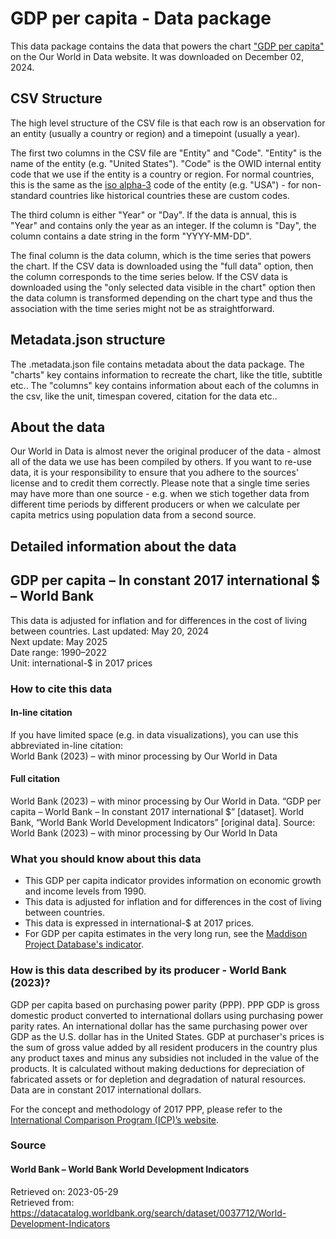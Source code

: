# GDP per capita - Data package

This data package contains the data that powers the chart ["GDP per capita"](https://ourworldindata.org/grapher/gdp-per-capita-worldbank?v=1&csvType=full&useColumnShortNames=false) on the Our World in Data website. It was downloaded on December 02, 2024.

## CSV Structure

The high level structure of the CSV file is that each row is an observation for an entity (usually a country or region) and a timepoint (usually a year).

The first two columns in the CSV file are "Entity" and "Code". "Entity" is the name of the entity (e.g. "United States"). "Code" is the OWID internal entity code that we use if the entity is a country or region. For normal countries, this is the same as the [iso alpha-3](https://en.wikipedia.org/wiki/ISO_3166-1_alpha-3) code of the entity (e.g. "USA") - for non-standard countries like historical countries these are custom codes.

The third column is either "Year" or "Day". If the data is annual, this is "Year" and contains only the year as an integer. If the column is "Day", the column contains a date string in the form "YYYY-MM-DD".

The final column is the data column, which is the time series that powers the chart. If the CSV data is downloaded using the "full data" option, then the column corresponds to the time series below. If the CSV data is downloaded using the "only selected data visible in the chart" option then the data column is transformed depending on the chart type and thus the association with the time series might not be as straightforward.

## Metadata.json structure

The .metadata.json file contains metadata about the data package. The "charts" key contains information to recreate the chart, like the title, subtitle etc.. The "columns" key contains information about each of the columns in the csv, like the unit, timespan covered, citation for the data etc..

## About the data

Our World in Data is almost never the original producer of the data - almost all of the data we use has been compiled by others. If you want to re-use data, it is your responsibility to ensure that you adhere to the sources' license and to credit them correctly. Please note that a single time series may have more than one source - e.g. when we stich together data from different time periods by different producers or when we calculate per capita metrics using population data from a second source.

## Detailed information about the data


## GDP per capita – In constant 2017 international $ – World Bank
This data is adjusted for inflation and for differences in the cost of living between countries.
Last updated: May 20, 2024  
Next update: May 2025  
Date range: 1990–2022  
Unit: international-$ in 2017 prices  


### How to cite this data

#### In-line citation
If you have limited space (e.g. in data visualizations), you can use this abbreviated in-line citation:  
World Bank (2023) – with minor processing by Our World in Data

#### Full citation
World Bank (2023) – with minor processing by Our World in Data. “GDP per capita – World Bank – In constant 2017 international $” [dataset]. World Bank, “World Bank World Development Indicators” [original data].
Source: World Bank (2023) – with minor processing by Our World In Data

### What you should know about this data
* This GDP per capita indicator provides information on economic growth and income levels from 1990.
* This data is adjusted for inflation and for differences in the cost of living between countries.
* This data is expressed in international-$ at 2017 prices.
* For GDP per capita estimates in the very long run, see the [Maddison Project Database's indicator](https://ourworldindata.org/grapher/gdp-per-capita-maddison).

### How is this data described by its producer - World Bank (2023)?
GDP per capita based on purchasing power parity (PPP). PPP GDP is gross domestic product converted to international dollars using purchasing power parity rates. An international dollar has the same purchasing power over GDP as the U.S. dollar has in the United States. GDP at purchaser's prices is the sum of gross value added by all resident producers in the country plus any product taxes and minus any subsidies not included in the value of the products. It is calculated without making deductions for depreciation of fabricated assets or for depletion and degradation of natural resources. Data are in constant 2017 international dollars.

For the concept and methodology of 2017 PPP, please refer to the [International Comparison Program (ICP)’s website](https://www.worldbank.org/en/programs/icp).

### Source

#### World Bank – World Bank World Development Indicators
Retrieved on: 2023-05-29  
Retrieved from: https://datacatalog.worldbank.org/search/dataset/0037712/World-Development-Indicators  


    
